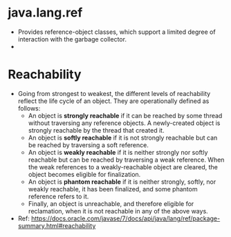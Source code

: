 # java.lang.ref
* Provides reference-object classes, which support a limited degree of interaction with the garbage collector.
* 

# Reachability
* Going from strongest to weakest, the different levels of reachability reflect the life cycle of an object. They are operationally defined as follows:
    * An object is **strongly reachable** if it can be reached by some thread without traversing any reference objects. A newly-created object is strongly reachable by the thread that created it.
    * An object is **softly reachable** if it is not strongly reachable but can be reached by traversing a soft reference.
    * An object is **weakly reachable** if it is neither strongly nor softly reachable but can be reached by traversing a weak reference. When the weak references to a weakly-reachable object are cleared, the object becomes eligible for finalization.
    * An object is **phantom reachable** if it is neither strongly, softly, nor weakly reachable, it has been finalized, and some phantom reference refers to it.
    * Finally, an object is unreachable, and therefore eligible for reclamation, when it is not reachable in any of the above ways.
* Ref: <https://docs.oracle.com/javase/7/docs/api/java/lang/ref/package-summary.html#reachability>